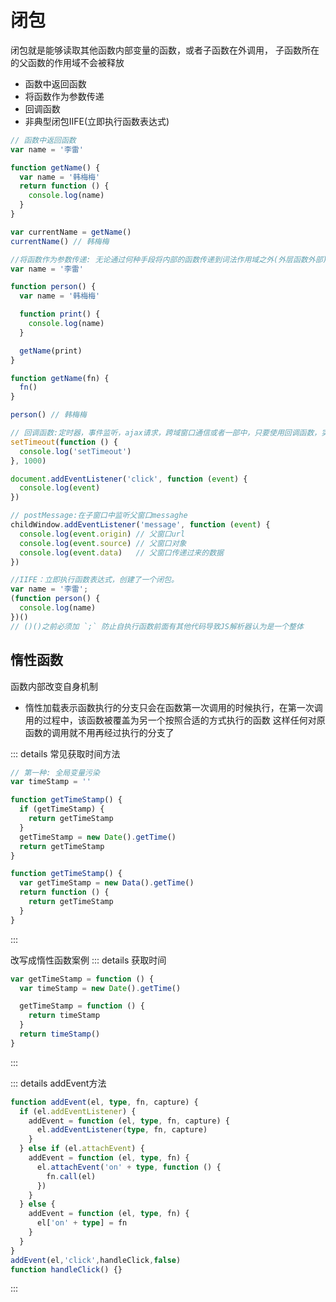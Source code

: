# 闭包

闭包就是能够读取其他函数内部变量的函数，或者子函数在外调用， 子函数所在的父函数的作用域不会被释放

* 函数中返回函数
* 将函数作为参数传递
* 回调函数
* 非典型闭包IIFE(立即执行函数表达式)

```js
// 函数中返回函数
var name = '李雷'

function getName() {
  var name = '韩梅梅'
  return function () {
    console.log(name)
  }
}

var currentName = getName()
currentName() // 韩梅梅
```

```js
//将函数作为参数传递: 无论通过何种手段将内部的函数传递到词法作用域之外(外层函数外部)，它都会对原始作用域进行引用，无论在何处执行这个函数都会产生闭包
var name = '李雷'

function person() {
  var name = '韩梅梅'

  function print() {
    console.log(name)
  }

  getName(print)
}

function getName(fn) {
  fn()
}

person() // 韩梅梅
```

```js
// 回调函数:定时器，事件监听，ajax请求，跨域窗口通信或者一部中，只要使用回调函数，实际都是在使用闭包
setTimeout(function () {
  console.log('setTimeout')
}, 1000)

document.addEventListener('click', function (event) {
  console.log(event)
})

// postMessage:在子窗口中监听父窗口messaghe
childWindow.addEventListener('message', function (event) {
  console.log(event.origin) // 父窗口url
  console.log(event.source) // 父窗口对象
  console.log(event.data)   // 父窗口传递过来的数据
})
```

```js
//IIFE：立即执行函数表达式，创建了一个闭包。
var name = '李雷';
(function person() {
  console.log(name)
})()
// ()()之前必须加 `;` 防止自执行函数前面有其他代码导致JS解析器认为是一个整体
```

## 惰性函数

函数内部改变自身机制

* 惰性加载表示函数执行的分支只会在函数第一次调用的时候执行，在第一次调用的过程中，该函数被覆盖为另一个按照合适的方式执行的函数 这样任何对原函数的调用就不用再经过执行的分支了

::: details 常见获取时间方法

```ts
// 第一种: 全局变量污染
var timeStamp = ''

function getTimeStamp() {
  if (getTimeStamp) {
    return getTimeStamp
  }
  getTimeStamp = new Date().getTime()
  return getTimeStamp
}

function getTimeStamp() {
  var getTimeStamp = new Data().getTime()
  return function () {
    return getTimeStamp
  }
}
```

:::

改写成惰性函数案例
::: details 获取时间

```ts
var getTimeStamp = function () {
  var timeStamp = new Date().getTime()

  getTimeStamp = function () {
    return timeStamp
  }
  return timeStamp()
}
```
:::

::: details addEvent方法

```ts
function addEvent(el, type, fn, capture) {
  if (el.addEventListener) {
    addEvent = function (el, type, fn, capture) {
      el.addEventListener(type, fn, capture)
    }
  } else if (el.attachEvent) {
    addEvent = function (el, type, fn) {
      el.attachEvent('on' + type, function () {
        fn.call(el)
      })
    }
  } else {
    addEvent = function (el, type, fn) {
      el['on' + type] = fn
    }
  }
}
addEvent(el,'click',handleClick,false)
function handleClick() {}
```
:::

